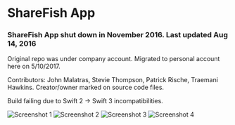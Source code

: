 # ShareFish App
### ShareFish App shut down in November 2016. Last updated Aug 14, 2016

Original repo was under company account. Migrated to personal account here on 5/10/2017.

Contributors: John Malatras, Stevie Thompson, Patrick Rische, Traemani Hawkins. Creator/owner marked on source code files.

Build failing due to Swift 2 -> Swift 3 incompatibilities. 

![Screenshot 1](http://imgur.com/06KyCRy.png)
![Screenshot 2](http://imgur.com/YSBAY9D.png)
![Screenshot 3](http://imgur.com/TJWh3Wc.png)
![Screenshot 4](http://imgur.com/SQfmWBt.png)
